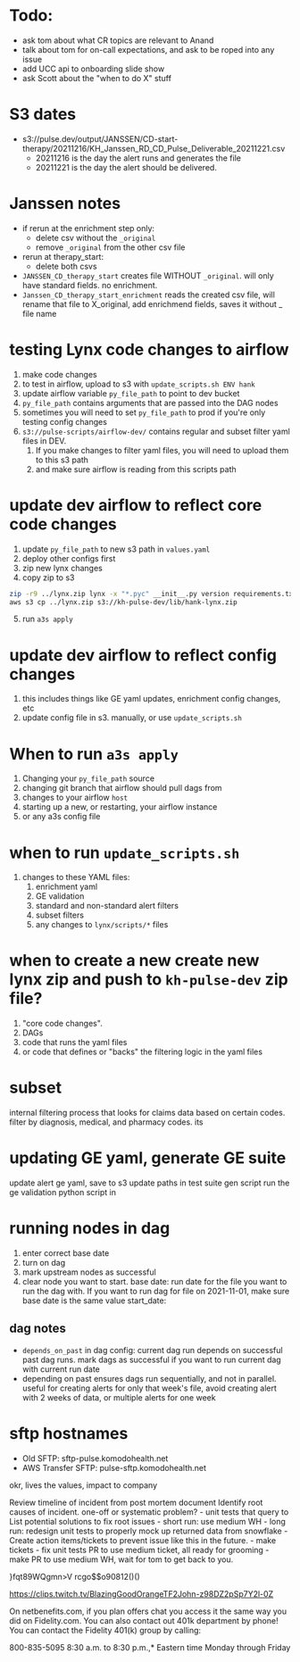 # Todo:
* ask tom about what CR topics are relevant to Anand
* talk about tom for on-call expectations, and ask to be roped into any issue
* add UCC api to onboarding slide show
* ask Scott about the "when to do X" stuff

# S3 dates 
* s3://pulse.dev/output/JANSSEN/CD-start-therapy/20211216/KH_Janssen_RD_CD_Pulse_Deliverable_20211221.csv
	- 20211216 is the day the alert runs and generates the file
	- 20211221 is the day the alert should be delivered.

# Janssen notes
- if rerun at the enrichment step only:
	- delete csv without the `_original` 
	- remove `_original` from the other csv file
- rerun at therapy_start:
	- delete both csvs
- `JANSSEN_CD_therapy_start` creates file WITHOUT `_original`. will only have standard fields. no enrichment.
- `Janssen_CD_therapy_start_enrichment` reads the created csv file, will rename that file to X_original, add enrichmend fields, saves it without _ file name


# testing Lynx code changes to airflow
1. make code changes
2. to test in airflow, upload to s3 with `update_scripts.sh ENV hank`
3. update airflow variable `py_file_path` to point to dev bucket
4. `py_file_path` contains arguments that are passed into the DAG nodes
5. sometimes you will need to set `py_file_path` to prod if you're only testing config changes
6. `s3://pulse-scripts/airflow-dev/` contains regular and subset filter yaml files in DEV. 
    1. If you make changes to filter yaml files, you will need to upload them to this s3 path
    2. and make sure airflow is reading from this scripts path

# update dev airflow to reflect core code changes
1. update `py_file_path` to new s3 path in `values.yaml`
2. deploy other configs first
3. zip new lynx changes
4. copy zip to s3
```bash 
zip -r9 ../lynx.zip lynx -x "*.pyc" __init__.py version requirements.txt MANIFEST.in Makefile README.md setup.py setup.cfg
aws s3 cp ../lynx.zip s3://kh-pulse-dev/lib/hank-lynx.zip
```	
5. run `a3s apply`

# update dev airflow to reflect config changes
1. this includes things like GE yaml updates, enrichment config changes, etc
2. update config file in s3. manually, or use `update_scripts.sh`

# When to run `a3s apply`
1. Changing your `py_file_path` source 
2. changing git branch that airflow should pull dags from
3. changes to your airflow `host`
4. starting up a new, or restarting, your airflow instance
5. or any a3s config file

# when to run `update_scripts.sh`
1. changes to these YAML files:
	1. enrichment yaml
	2. GE validation
	3. standard and non-standard alert filters
	4. subset filters
	5. any changes to `lynx/scripts/*` files 

# when to create a new create new lynx zip and push to `kh-pulse-dev` zip file?
1. "core code changes".
2. DAGs
3. code that runs the yaml files
5. or code that defines or "backs" the filtering logic in the yaml files

# subset
internal filtering process that looks for claims data based on certain codes. filter by diagnosis, medical, and pharmacy codes. its 

# updating GE yaml, generate GE suite
update alert ge yaml,
save to s3
update paths in test suite gen script
run the ge validation python script in 

# running nodes in dag 
1. enter correct base date
2. turn on dag
3. mark upstream nodes as successful
4. clear node you want to start.
base date: run date for the file you want to run the dag with. If you want to run dag for file on 2021-11-01, make sure base date is the same value
start_date:

## dag notes
* `depends_on_past` in dag config: current dag run depends on successful past dag runs. mark dags as successful if you want to run current dag with current run date
* depending on past ensures dags run sequentially, and not in parallel. useful for creating alerts for only that week's file, avoid creating alert with 2 weeks of data, or multiple alerts for one week

# sftp hostnames
* Old SFTP: sftp-pulse.komodohealth.net
* AWS Transfer SFTP: pulse-sftp.komodohealth.net

okr, lives the values, impact to company

Review timeline of incident from post mortem document
Identify root causes of incident. one-off or systematic problem?
	- unit tests that query to 
List potential solutions to fix root issues
	- short run: use medium WH
	- long run: redesign unit tests to properly mock up returned data from snowflake 
		- 
Create action items/tickets to prevent issue like this in the future.
	- make tickets - fix unit tests 	PR to use medium ticket, all ready for grooming
	- make PR to use medium WH, wait for tom to get back to you.

}fqt89WQgmn>V
rcgo$$o90812()()

https://clips.twitch.tv/BlazingGoodOrangeTF2John-z98DZ2pSp7Y2l-0Z



On netbenefits.com, if you plan offers chat you access it the same way you did on Fidelity.com. You can also contact out 401k department by phone! You can contact the Fidelity 401(k) group by calling:

800-835-5095
8:30 a.m. to 8:30 p.m.,* Eastern time
Monday through Friday